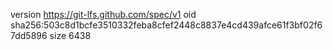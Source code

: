 version https://git-lfs.github.com/spec/v1
oid sha256:503c8d1bcfe3510332feba8cfef2448c8837e4cd439afce61f3bf02f67dd5896
size 6438
